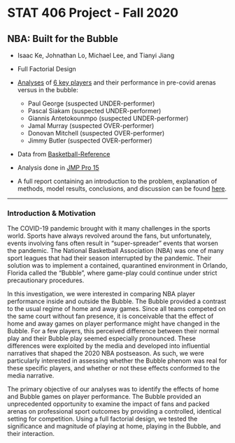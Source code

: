 # STAT 406 Project - Fall 2020
## NBA: Built for the Bubble
* Isaac Ke, Johnathan Lo, Michael Lee, and Tianyi Jiang
* Full Factorial Design  
* [Analyses](https://github.com/isaacke9/built-for-the-bubble/tree/main/JMP%20files) of [6 key players](https://github.com/isaacke9/built-for-the-bubble/tree/main/data) and their performance in pre-covid arenas versus in the bubble:  
    - Paul George (suspected UNDER-performer)  
    - Pascal Siakam (suspected UNDER-performer)  
    - Giannis Antetokounmpo (suspected UNDER-performer)  
    - Jamal Murray (suspected OVER-performer)  
    - Donovan Mitchell (suspected OVER-performer)  
    - Jimmy Butler (suspected OVER-performer)  
* Data from [Basketball-Reference](https://www.basketball-reference.com/ "Basketball Reference") 
* Analysis done in [JMP Pro 15](https://www.jmp.com/en_in/software/new-release/new-in-jmp-and-jmp-pro.html)  
  
* A full report containing an introduction to the problem, explanation of methods, model results, conclusions, and discussion can be found [here](https://github.com/isaacke9/built-for-the-bubble/blob/main/Report.pdf).  

***

### Introduction & Motivation  
<p>The COVID-19 pandemic brought with it many challenges in the sports world. Sports have always
revolved around the fans, but unfortunately, events involving fans often result in “super-spreader” events
that worsen the pandemic. The National Basketball Association (NBA) was one of many sport leagues
that had their season interrupted by the pandemic. Their solution was to implement a contained,
quarantined environment in Orlando, Florida called the “Bubble”, where game-play could continue under
strict precautionary procedures.</p>
<p>In this investigation, we were interested in comparing NBA player performance inside and outside
the Bubble. The Bubble provided a contrast to the usual regime of home and away games. Since all
teams competed on the same court without fan presence, it is conceivable that the effect of home and
away games on player performance might have changed in the Bubble. For a few players, this perceived
difference between their normal play and their Bubble play seemed especially pronounced. These
differences were exploited by the media and developed into influential narratives that shaped the
2020 NBA postseason. As such, we were particularly interested in assessing whether the Bubble phenom
was real for these specific players, and whether or not these effects conformed to the media narrative.</p>
<p>The primary objective of our analyses was to identify the effects of home and Bubble games
on player performance. The Bubble provided an unprecedented opportunity to examine the impact of
fans and packed arenas on professional sport outcomes by providing a controlled, identical setting for
competition. Using a full factorial design, we tested the significance and magnitude of playing at home,
playing in the Bubble, and their interaction.</p>
